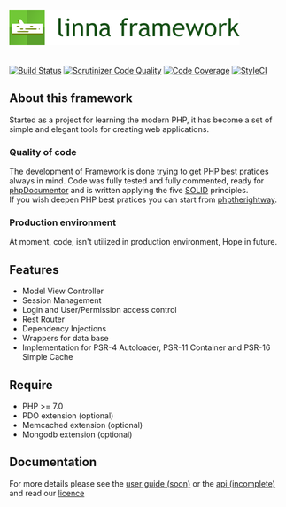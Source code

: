 ![Linna Framework](logo-framework.png)
<br/>
<br/>
<br/>
[![Build Status](https://travis-ci.org/linna/framework.svg?branch=master)](https://travis-ci.org/linna/framework)
[![Scrutinizer Code Quality](https://scrutinizer-ci.com/g/linna/framework/badges/quality-score.png?b=master)](https://scrutinizer-ci.com/g/linna/framework/?branch=master)
[![Code Coverage](https://scrutinizer-ci.com/g/linna/framework/badges/coverage.png?b=master)](https://scrutinizer-ci.com/g/linna/framework/?branch=master)
[![StyleCI](https://styleci.io/repos/41168432/shield?branch=master&style=flat)](https://styleci.io/repos/41168432)


## About this framework
Started as a project for learning the modern PHP, it has become a set of simple and elegant tools for creating web applications.

### Quality of code
The development of Framework is done trying to get PHP best pratices always in mind.
Code was fully tested and fully commented, ready for [phpDocumentor](https://www.phpdoc.org/) and 
is written applying the five [SOLID](https://en.wikipedia.org/wiki/SOLID_(object-oriented_design)) principles.  
If you wish deepen PHP best pratices you can start from [phptherightway](http://www.phptherightway.com/).

### Production environment
At moment, code, isn't utilized in production environment, Hope in future.

## Features
 
   * Model View Controller
   * Session Management
   * Login and User/Permission access control
   * Rest Router
   * Dependency Injections
   * Wrappers for data base
   * Implementation for PSR-4 Autoloader, PSR-11 Container and PSR-16 Simple Cache

## Require

   * PHP >= 7.0
   * PDO extension (optional)
   * Memcached extension (optional)
   * Mongodb extension (optional)

## Documentation 
For more details please see the [user guide (soon)](https://linna.tools/docs/current/) or the [api (incomplete)](https://linna.tools/api/current/) and read our [licence](https://github.com/linna/framework/blob/master/LICENSE.md)
